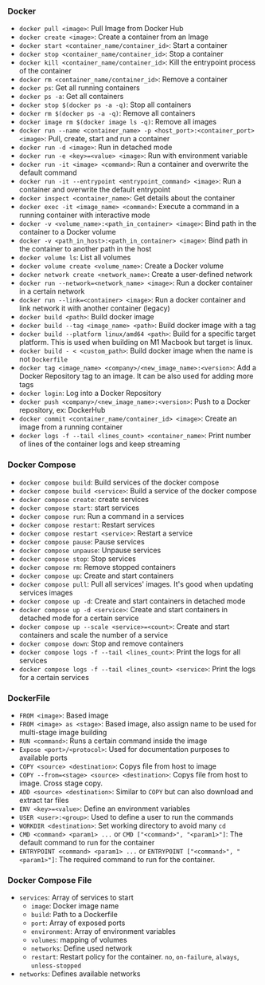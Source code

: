 ### Docker

- `docker pull <image>`: Pull Image from Docker Hub
- `docker create <image>`: Create a container from an Image
- `docker start <container_name/container_id>`: Start a container
- `docker stop <container_name/container_id>`: Stop a container
- `docker kill <container_name/container_id>`: Kill the entrypoint process of the container
- `docker rm <container_name/container_id>`: Remove a container
- `docker ps`: Get all running containers
- `docker ps -a`: Get all containers
- `docker stop $(docker ps -a -q)`: Stop all containers
- `docker rm $(docker ps -a -q)`: Remove all containers
- `docker image rm $(docker image ls -q)`: Remove all images
- `docker run --name <container_name> -p <host_port>:<container_port> <image>`: Pull, create, start and run a container
- `docker run -d <image>`: Run in detached mode
- `docker run -e <key>=<value> <image>`: Run with environment variable
- `docker run -it <image> <command>`: Run a container and overwrite the default command
- `docker run -it --entrypoint <entrypoint_command> <image>`: Run a container and overwrite the default entrypoint
- `docker inspect <container_name>`: Get details about the container
- `docker exec -it <image_name> <command>`: Execute a command in a running container with interactive mode
- `docker -v <volume_name>:<path_in_container> <image>`: Bind path in the container to a Docker volume
- `docker -v <path_in_host>:<path_in_container> <image>`: Bind path in the container to another path in the host
- `docker volume ls`: List all volumes
- `docker volume create <volume_name>`: Create a Docker volume
- `docker network create <network_name>`: Create a user-defined network
- `docker run --network=<network_name> <image>`: Run a docker container in a certain network
- `docker run --link=<container> <image>`: Run a docker container and link network it with another container (legacy)
- `docker build <path>`: Build docker image
- `docker build --tag <image_name> <path>`: Build docker image with a tag
- `docker build --platform linux/amd64 <path>`: Build for a specific target platform. This is used when building on M1 Macbook but target is linux.
- `docker build - < <custom_path>`: Build docker image when the name is not `Dockerfile`
- `docker tag <image_name> <company>/<new_image_name>:<version>`: Add a Docker Repository tag to an image. It can be also used for adding more tags
- `docker login`: Log into a Docker Repository
- `docker push <company>/<new_image_name>:<version>`: Push to a Docker repository, ex: DockerHub
- `docker commit <container_name/container_id> <image>`: Create an image from a running container
- `docker logs -f --tail <lines_count> <container_name>`: Print number of lines of the container logs and keep streaming

### Docker Compose

- `docker compose build`: Build services of the docker compose
- `docker compose build <service>`: Build a service of the docker compose
- `docker compose create`: create services
- `docker compose start`: start services
- `docker compose run`: Run a command in a services
- `docker compose restart`: Restart services
- `docker compose restart <service>`: Restart a service
- `docker compose pause`: Pause services
- `docker compose unpause`: Unpause services
- `docker compose stop`: Stop services
- `docker compose rm`: Remove stopped containers
- `docker compose up`: Create and start containers
- `docker compose pull`: Pull all services' images. It's good when updating services images
- `docker compose up -d`: Create and start containers in detached mode
- `docker compose up -d <service>`: Create and start containers in detached mode for a certain service
- `docker compose up --scale <service>=<count>`: Create and start containers and scale the number of a service
- `docker compose down`: Stop and remove containers
- `docker compose logs -f --tail <lines_count>`: Print the logs for all services
- `docker compose logs -f --tail <lines_count> <service>`: Print the logs for a certain services

### DockerFile

- `FROM <image>`: Based image
- `FROM <image> as <stage>`: Based image, also assign name to be used for multi-stage image building
- `RUN <command>`: Runs a certain command inside the image
- `Expose <port>/<protocol>`: Used for documentation purposes to available ports
- `COPY <source> <destination>`: Copys file from host to image
- `COPY --from=<stage> <source> <destination>`: Copys file from host to image. Cross stage copy.
- `ADD <source> <destination>`: Similar to `COPY` but can also download and extract tar files
- `ENV <key>=<value>`: Define an environment variables
- `USER <user>:<group>`: Used to define a user to run the commands
- `WORKDIR <destination>`: Set working directory to avoid many `cd`
- `CMD <command> <param1> ...` or `CMD ["<command>", "<param1>"]`: The default command to run for the container
- `ENTRYPOINT <command> <param1> ...` or `ENTRYPOINT ["<command>", "<param1>"]`: The required command to run for the container.

### Docker Compose File

- `services`: Array of services to start
  - `image`: Docker image name
  - `build`: Path to a Dockerfile
  - `port`: Array of exposed ports
  - `environment`: Array of environment variables
  - `volumes`: mapping of volumes
  - `networks`: Define used network
  - `restart`: Restart policy for the container. `no`, `on-failure`, `always`, `unless-stopped`
- `networks`: Defines available networks
